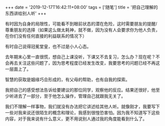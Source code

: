 +++
date = '2019-12-17T16:42:11+08:00'
tags = ['随笔']
title = '把自己理解的东西讲给别人听'
+++

有时因为自身的局限性，可能看不到眼前状态的潜在危险，这时需要朋友的提醒/尊重朋友的选择（如果这么做太耗神，就不做，因为没有人会要求你为他人负责，在你们没有任何直接的利益联系的情况下）

有时自己说得冠冕堂皇，也不过是小人心态。

去年期末心里一直很慌，想自己上课没听，下课又不去复习，怎么办？现在呢？不会再去关注这些问题了，因为思考程度已经发生改变，我要思考的问题已经不再这一层面上了。

智慧的获取是姻缘巧合形成的，有父母的帮助，也有自我的探索。

我把自己的感受想法告诉给要建议的那位同学，观察他的反应。结果还很好，他至少听进去了一部分，至于他怎么操作，管理自己就跟我无关了。

我们不理解一样事物，我们就没有办法把它讲述给其他人听。就像刚才，我要写下一些对我来说还很陌生的概念和理论，我感到很惶恐害怕。因为我不知道写下这些内容，对于我来说有什么意义，更不用说别人通过我的角度能看到什么了。
